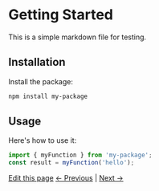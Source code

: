 # Getting Started

This is a simple markdown file for testing.

## Installation

Install the package:

```bash
npm install my-package
```

## Usage

Here's how to use it:

```javascript
import { myFunction } from 'my-package';
const result = myFunction('hello');
```

[Edit this page](https://github.com/example/repo/edit/main/docs/sample.md)
[← Previous](./prev.md) | [Next →](./next.md)
